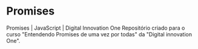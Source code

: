 # Promises
Promises | JavaScript | Digital Innovation One
Repositório criado para o curso "Entendendo Promises de uma vez por todas" da "Digital innovation One".
